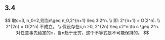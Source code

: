 ## 3.4

$$
取c=3, n_0=2,则当n\geq n_0,2^{n+1} \leq 3·2^n. \\
即: 2^{n+1} = O(2^n). \\
2^{2n} = O(2^n) 不成立。 \\
假设存在c,n >0, 2^{2n} \leq c2^n \to c \geq 2^n. 对任意事先给定的c，当n趋于无穷，这个不等式是不可能保持的。
$$

